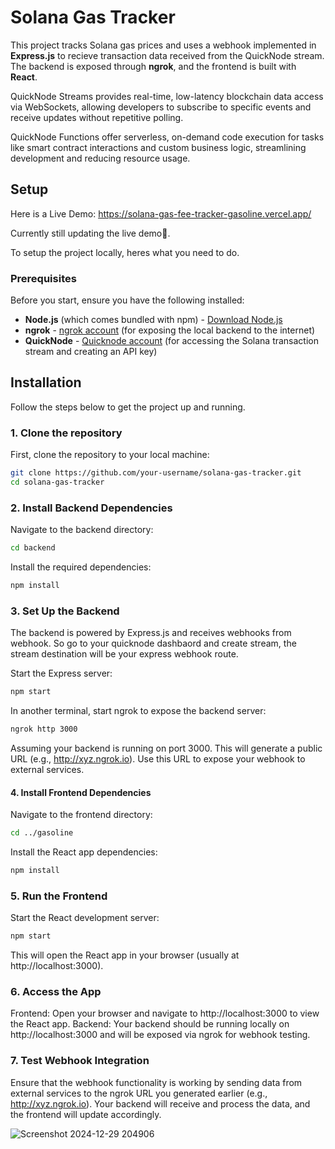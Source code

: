 # Solana Gas Tracker

This project tracks Solana gas prices and uses a webhook implemented in **Express.js** to recieve transaction data received from the QuickNode stream. The backend is exposed through **ngrok**, and the frontend is built with **React**.

QuickNode Streams provides real-time, low-latency blockchain data access via WebSockets, allowing developers to subscribe to specific events and receive updates without repetitive polling.

QuickNode Functions offer serverless, on-demand code execution for tasks like smart contract interactions and custom business logic, streamlining development and reducing resource usage.


## Setup 
Here is a Live Demo: https://solana-gas-fee-tracker-gasoline.vercel.app/

Currently still updating the live demo🚀.

To setup the project locally, heres what you need to do.

### Prerequisites

Before you start, ensure you have the following installed:

- **Node.js** (which comes bundled with npm) - [Download Node.js](https://nodejs.org/)
- **ngrok** - [ngrok account](https://ngrok.com/) (for exposing the local backend to the internet)
- **QuickNode** - [Quicknode account](https://www.quicknode.com/) (for accessing the Solana transaction stream and creating an API key)

## Installation

Follow the steps below to get the project up and running.

### 1. Clone the repository

First, clone the repository to your local machine:

```bash
git clone https://github.com/your-username/solana-gas-tracker.git
cd solana-gas-tracker
```


### 2. Install Backend Dependencies

Navigate to the backend directory:

```bash
cd backend
```

Install the required dependencies:

```bash
npm install
```

### 3. Set Up the Backend
The backend is powered by Express.js and receives webhooks from webhook. 
So go to your quicknode dashbaord and create stream, the stream destination will be your express webhook route.

Start the Express server:

```bash
npm start
```

In another terminal, start ngrok to expose the backend server:

```bash
ngrok http 3000
```
Assuming your backend is running on port 3000.
This will generate a public URL (e.g., http://xyz.ngrok.io). Use this URL to expose your webhook to external services.

#### 4. Install Frontend Dependencies
Navigate to the frontend directory:

```bash
cd ../gasoline
```

Install the React app dependencies:

```bash
npm install
```

### 5. Run the Frontend

Start the React development server:

```bash
npm start
```
This will open the React app in your browser (usually at http://localhost:3000).

### 6. Access the App
Frontend: Open your browser and navigate to http://localhost:3000 to view the React app.
Backend: Your backend should be running locally on http://localhost:3000 and will be exposed via ngrok for webhook testing.

### 7. Test Webhook Integration
Ensure that the webhook functionality is working by sending data from external services to the ngrok URL you generated earlier (e.g., http://xyz.ngrok.io). Your backend will receive and process the data, and the frontend will update accordingly.

![Screenshot 2024-12-29 204906](https://github.com/user-attachments/assets/b3158a9d-0229-410c-bf25-cd89760f6dcd)


